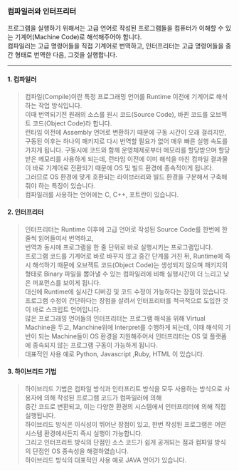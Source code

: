 ### 컴파일러와 인터프리터

프로그램을 실행하기 위해서는 고급 언어로 작성된 프로그램들을 컴퓨터가 이해할 수 있는 기계어(Machine Code)로 해석해주어야 합니다. </br>
컴파일러는 고급 명령어들을 직접 기계어로 번역하고, 인터프리터는 고급 명령어들을 중간 형태로 번역한 다음, 그것을 실행합니다.

---

#### 1. 컴파일러
> 컴파일(Compile)이란 특정 프로그래밍 언어를 Runtime 이전에 기계어로 해석하는 작업 방식입니다. </br>이때 번역되기전 원래의 소스를 원시 코드(Source Code), 바뀐 코드를 오브젝트 코드(Object Code)라 합니다. </br>런타임 이전에 Assembly 언어로 변환하기 때문에 구동 시간이 오래 걸리지만, 구동된 이후는 하나의 패키지로 다시 번역할 필요가 없어 매우 빠른 실행 속도를 가지게 됩니다. 구동시에 코드와 함께 운영체제로부터 메모리를 할당받으며 할당받은 메모리를 사용하게 되는데, 런타임 이전에 이미 해석을 마친 컴파일 결과물이 바로 기계어로 전환되기 때문에 OS 및 빌드 환경에 종속적이게 됩니다. </br>그러므로 OS 환경에 맞게 호환되는 라이브러리와 빌드 환경을 구분해서 구축해줘야 하는 특징이 있습니다.
</br>컴파일러를 사용하는 언어에는 C, C++, 포트란이 있습니다.


#### 2. 인터프리터
> 인터프리터는 Runtime 이후에 고급 언어로 작성된 Source Code를 한번에 한 줄씩 읽어들여서 번역하고, </br>번역과 동시에 프로그램을 한 줄 단위로 바로 실행시키는 프로그램입니다. </br>
프로그램 코드를 기계어로 바로 바꾸지 않고 중간 단계를 거친 뒤, Runtime에 즉시 해석하기 때문에 오브젝트 코드(Object Code)는 생성되지 않으며 패키지의 형태로 Binary 파일을 뽑아낼 수 있는 컴파일러에 비해 실행시간이 더 느리고 낮은 퍼포먼스를 보이게 됩니다. </br>대신에 Runtime에 실시간 디버깅 및 코드 수정이 가능하다는 장점이 있습니다.
</br>프로그램 수정이 간단하다는 장점을 살려서 인터프리터를 적극적으로 도입한 것이 바로 스크립트 언어입니다. </br>
많은 프로그래밍 언어들의 인터프리터는 프로그램 해석을 위해 Virtual Machine을 두고, Manchine위에 Interpret를 수행하게 되는데, 이때 해석의 기반이 되는 Machine들이 OS 환경을 지원해주어서 인터프리터는 OS 및 플랫폼에 종속되지 않는 프로그램 구동이 가능하게 됩니다.
</br>대표적인 사용 예로 Python, Javascript ,Ruby, HTML 이 있습니다.
#### 3. 하이브리드 기법
> 하이브리드 기법은 컴파일 방식과 인터프리트 방식을 모두 사용하는 방식으로 사용자에 의해 작성된 프로그램 코드가 컴파일러에 의해 </br>중간 코드로 변환되고,
이는 다양한 환경의 시스템에서 인터프리터에 의해 직접 실행됩니다.</br> 하이브리드 방식은 이식성이 뛰어난 장점이 있고, 한번 작성된 프로그램은 어떤 시스템 환경에서든지 즉시 실행이 가능합니다.
</br>그리고 인터프리트 방식의 단점인 소스 코드가 쉽게 공개되는 점과 컴파일 방식의 단점인 OS 종속성을 해결하였습니다. </br>하이브리드 방식의 대표적인 사용 예로 JAVA 언어가 있습니다.
